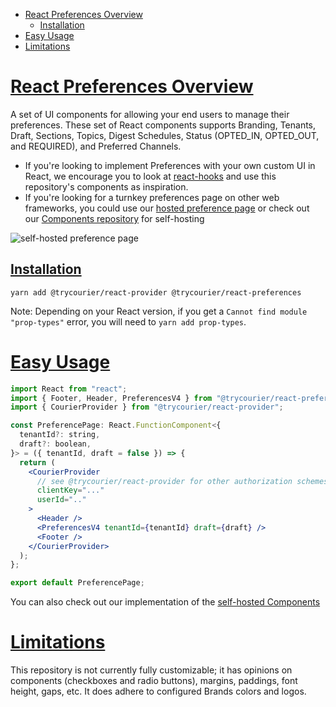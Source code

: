 <!-- START doctoc generated TOC please keep comment here to allow auto update -->
<!-- DON'T EDIT THIS SECTION, INSTEAD RE-RUN doctoc TO UPDATE -->

- [React Preferences Overview](#react-preferences-overview)
  - [Installation](#installation)
- [Easy Usage](#easy-usage)
- [Limitations](#limitations)

<!-- END doctoc generated TOC please keep comment here to allow auto update -->

<a name="0overviewmd"></a>

# [React Preferences Overview](#overview)

A set of UI components for allowing your end users to manage their preferences. These set of React components supports Branding, Tenants, Draft, Sections, Topics, Digest Schedules, Status (OPTED_IN, OPTED_OUT, and REQUIRED), and Preferred Channels.

- If you're looking to implement Preferences with your own custom UI in React, we encourage you to look at [react-hooks](../react-hooks/README.md) and use this repository's components as inspiration.
- If you're looking for a turnkey preferences page on other web frameworks, you could use our [hosted preference page](https://www.courier.com/docs/platform/preferences/preference-center/hosted-page/) or check out our [Components repository](../components/README.md) for self-hosting

![self-hosted preference page](example.com-preferences.png)

## [Installation](#installation)

```
yarn add @trycourier/react-provider @trycourier/react-preferences
```

Note: Depending on your React version, if you get a `Cannot find module "prop-types"` error, you will need to `yarn add prop-types`.

<a name="1easy-usagemd"></a>

# [Easy Usage](#easy-usage)

```jsx
import React from "react";
import { Footer, Header, PreferencesV4 } from "@trycourier/react-preferences";
import { CourierProvider } from "@trycourier/react-provider";

const PreferencePage: React.FunctionComponent<{
  tenantId?: string,
  draft?: boolean,
}> = ({ tenantId, draft = false }) => {
  return (
    <CourierProvider
      // see @trycourier/react-provider for other authorization schemes and props
      clientKey="..."
      userId=".."
    >
      <Header />
      <PreferencesV4 tenantId={tenantId} draft={draft} />
      <Footer />
    </CourierProvider>
  );
};

export default PreferencePage;
```

You can also check out our implementation of the [self-hosted Components](../components/src/components/PreferencePage.tsx)

<a name="2limitationsmd"></a>

# [Limitations](#limitations)

This repository is not currently fully customizable; it has opinions on components (checkboxes and radio buttons), margins, paddings, font height, gaps, etc. It does adhere to configured Brands colors and logos.
